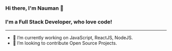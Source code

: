 ### Hi there, I'm Nauman 👋

### I'm a Full Stack Developer, who love code!

***
- 🔭 I’m currently working on JavaScript, ReactJS, NodeJS.
- 🌱 I’m looking to contribute Open Source Projects.
